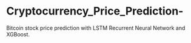 # Cryptocurrency_Price_Prediction-
Bitcoin stock price prediction with LSTM Recurrent Neural Network and XGBoost.
